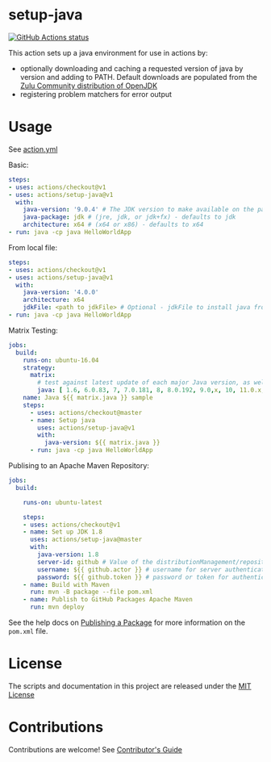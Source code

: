 # setup-java

<p align="left">
  <a href="https://github.com/actions/setup-java"><img alt="GitHub Actions status" src="https://github.com/actions/setup-java/workflows/Main%20workflow/badge.svg"></a>
</p>

This action sets up a java environment for use in actions by:

- optionally downloading and caching a requested version of java by version and adding to PATH. Default downloads are populated from the [Zulu Community distribution of OpenJDK](http://static.azul.com/zulu/bin/)
- registering problem matchers for error output

# Usage

See [action.yml](action.yml)

Basic:
```yaml
steps:
- uses: actions/checkout@v1
- uses: actions/setup-java@v1
  with:
    java-version: '9.0.4' # The JDK version to make available on the path. Takes a whole or semver JDK version, or 1.x syntax (e.g. 1.8 => Jdk 8.x). To specify a specific version for JDK 8 or older use the following pattern (8.0.x)
    java-package: jdk # (jre, jdk, or jdk+fx) - defaults to jdk
    architecture: x64 # (x64 or x86) - defaults to x64
- run: java -cp java HelloWorldApp
```

From local file:
```yaml
steps:
- uses: actions/checkout@v1
- uses: actions/setup-java@v1
  with:
    java-version: '4.0.0'
    architecture: x64
    jdkFile: <path to jdkFile> # Optional - jdkFile to install java from. Useful for versions not found on Zulu Community CDN
- run: java -cp java HelloWorldApp
```

Matrix Testing:
```yaml
jobs:
  build:
    runs-on: ubuntu-16.04
    strategy:
      matrix:
        # test against latest update of each major Java version, as well as specific updates of LTS versions:
        java: [ 1.6, 6.0.83, 7, 7.0.181, 8, 8.0.192, 9.0,x, 10, 11.0.x, 11.0.3, 12, 13 ]
    name: Java ${{ matrix.java }} sample
    steps:
      - uses: actions/checkout@master
      - name: Setup java
        uses: actions/setup-java@v1
        with:
          java-version: ${{ matrix.java }}
      - run: java -cp java HelloWorldApp
```

Publising to an Apache Maven Repository:
```yaml
jobs:
  build:

    runs-on: ubuntu-latest

    steps:
    - uses: actions/checkout@v1
    - name: Set up JDK 1.8
      uses: actions/setup-java@master
      with:
        java-version: 1.8
        server-id: github # Value of the distributionManagement/repository/id field of the pom.xml
        username: ${{ github.actor }} # username for server authentication
        password: ${{ github.token }} # password or token for authentication
    - name: Build with Maven
      run: mvn -B package --file pom.xml
    - name: Publish to GitHub Packages Apache Maven
      run: mvn deploy
```
See the help docs on [Publishing a Package](https://help.github.com/en/github/managing-packages-with-github-packages/configuring-apache-maven-for-use-with-github-packages#publishing-a-package) for more information on the `pom.xml` file.

# License

The scripts and documentation in this project are released under the [MIT License](LICENSE)

# Contributions

Contributions are welcome!  See [Contributor's Guide](docs/contributors.md)
